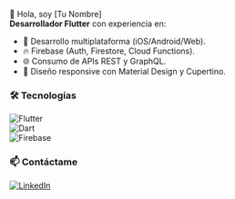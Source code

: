👋 Hola, soy [Tu Nombre]  
**Desarrollador Flutter** con experiencia en:  
- 📱 Desarrollo multiplataforma (iOS/Android/Web).  
- 🔥 Firebase (Auth, Firestore, Cloud Functions).  
- 🌐 Consumo de APIs REST y GraphQL.  
- 🎨 Diseño responsive con Material Design y Cupertino.  

### 🛠️ Tecnologías  
![Flutter](https://img.shields.io/badge/Flutter-02569B?style=flat&logo=flutter)  
![Dart](https://img.shields.io/badge/Dart-0175C2?style=flat&logo=dart)  
![Firebase](https://img.shields.io/badge/Firebase-FFCA28?style=flat&logo=firebase)  

### 📫 Contáctame  
[![LinkedIn](https://img.shields.io/badge/LinkedIn-0077B5?style=flat&logo=linkedin)]([tu-enlace](https://www.linkedin.com/in/alejandro-s%C3%A1nchez-lambert-b57333319/))  
